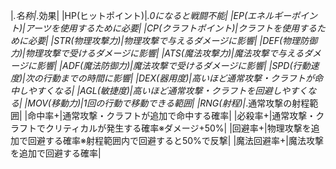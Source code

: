 |_.名称|_.効果|
|HP(ヒットポイント)|_.0になると戦闘不能|
|EP(エネルギーポイント)|アーツを使用するために必要|
|CP(クラフトポイント)|クラフトを使用するために必要|
|STR(物理攻撃力)|物理攻撃で与えるダメージに影響|
|DEF(物理防御力)|物理攻撃で受けるダメージに影響|
|ATS(魔法攻撃力)|魔法攻撃で与えるダメージに影響|
|ADF(魔法防御力)|魔法攻撃で受けるダメージに影響|
|SPD(行動速度)|次の行動までの時間に影響|
|DEX(器用度)|高いほど通常攻撃・クラフトが命中しやすくなる|
|AGL(敏捷度)|高いほど通常攻撃・クラフトを回避しやすくなる|
|MOV(移動力)|1回の行動で移動できる範囲|
|RNG(射程)|_.通常攻撃の射程範囲|
|命中率+|通常攻撃・クラフトが追加で命中する確率|
|必殺率+|通常攻撃・クラフトでクリティカルが発生する確率※ダメージ+50%|
|回避率+|物理攻撃を追加で回避する確率※射程範囲内で回避すると50%で反撃|
|魔法回避率+|魔法攻撃を追加で回避する確率|
